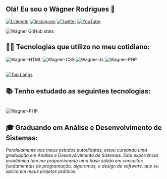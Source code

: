 ## **Olá! Eu sou o Wágner Rodrigues 🙋**

[![LinkedIn](https://img.shields.io/badge/LinkedIn-0077B5?style=for-the-badge&logo=linkedin&logoColor=white)](https://www.linkedin.com/in/w%C3%A1gner-rodrigues-8078ba291)
[![Instagram](https://img.shields.io/badge/Instagram-E4405F?style=for-the-badge&logo=instagram&logoColor=white)](https://www.instagram.com/wagnerrodrigues.dev/)
[![Twitter](https://img.shields.io/badge/Twitter-1DA1F2?style=for-the-badge&logo=twitter&logoColor=white)]()
[![YouTube](https://img.shields.io/badge/YouTube-FF0000?style=for-the-badge&logo=youtube&logoColor=white)]()

![Wágner GitHub stats](https://github-readme-stats.vercel.app/api?username=waagnerrodrigues&show_icons=true&theme=tokyonight)

## 🧑‍💻 Tecnologias que utilizo no meu cotidiano:

<div style="display: inline_block">
  <img align="center" alt="Wagner-HTML" src="https://img.shields.io/badge/HTML5-E34F26?style=for-the-badge&logo=html5&logoColor=white" alt="html5">
  <img align="center" alt="Wagner-CSS" src="https://img.shields.io/badge/CSS3-1572B6?style=for-the-badge&logo=css3&logoColor=white" alt="css3">
  <img align="center" alt="Wagner-Js" src="https://img.shields.io/badge/JavaScript-F7DF1E?style=for-the-badge&logo=javascript&logoColor=black" alt="javascript">
  <img align="center" alt="Wagner-PHP" src="https://img.shields.io/badge/PHP-777BB4?style=for-the-badge&logo=php&logoColor=white" alt="php">
</div>

<br>
 
[![Top Langs](https://github-readme-stats.vercel.app/api/top-langs/?username=waagnerrodrigues&layout=donut)](https://github.com/waagnerrodrigues/github-readme-stats)

## 📚 Tenho estudado as seguintes tecnologias:

<div style="display: inline-block;"><br>
<img align="center" alt="Wagner-PHP" src="https://img.shields.io/badge/PHP-777BB4?style=for-the-badge&logo=php&logoColor=white" alt="php">
</div>

## 🎓 Graduando em Análise e Desenvolvimento de Sistemas:
*Paralelamente aos meus estudos autodidatas, estou cursando uma graduação em Análise e Desenvolvimento de Sistemas. Esta experiência acadêmica tem me proporcionado uma base sólida em conceitos fundamentais de programação, algoritmos, e design de software, que eu aplico em meus projetos práticos.*
